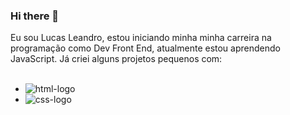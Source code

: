 ### Hi there 👋

Eu sou Lucas Leandro, estou iniciando minha minha carreira na programação como Dev Front End, atualmente estou aprendendo JavaScript. Já criei alguns projetos pequenos com: 
<br><br>
   - <img src="https://img.shields.io/badge/HTML5-E34F26?style=for-the-badge&logo=html5&logoColor=white" alt="html-logo" >
   - <img src="https://img.shields.io/badge/CSS3-1572B6?style=for-the-badge&logo=css3&logoColor=white" alt="css-logo"> 
